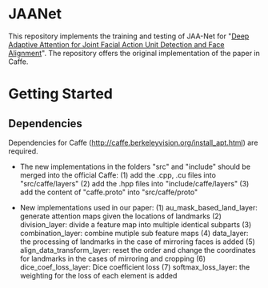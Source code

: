 # JAANet
This repository implements the training and testing of JAA-Net for "[Deep Adaptive Attention for Joint Facial Action Unit Detection and Face Alignment](http://openaccess.thecvf.com/content_ECCV_2018/papers/Zhiwen_Shao_Deep_Adaptive_Attention_ECCV_2018_paper.pdf)". The repository offers the original implementation of the paper in Caffe.

# Getting Started
## Dependencies
Dependencies for Caffe (http://caffe.berkeleyvision.org/install_apt.html) are required.

- The new implementations in the folders "src" and "include" should be merged into the official Caffe:
(1) add the .cpp, .cu files into "src/caffe/layers"
(2) add the .hpp files into "include/caffe/layers"
(3) add the content of "caffe.proto" into "src/caffe/proto"

- New implementations used in our paper:
(1) au_mask_based_land_layer: generate attention maps given the locations of landmarks
(2) division_layer: divide a feature map into multiple identical subparts
(3) combination_layer: combine mutiple sub feature maps
(4) data_layer: the processing of landmarks in the case of mirroring faces is added
(5) align_data_transform_layer: reset the order and change the coordinates for landmarks in the cases of mirroring and cropping
(6) dice_coef_loss_layer: Dice coefficient loss
(7) softmax_loss_layer: the weighting for the loss of each element is added

